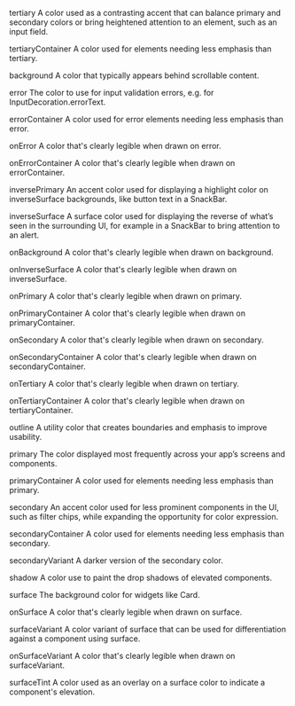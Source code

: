 tertiary
A color used as a contrasting accent that can balance primary and secondary colors or bring heightened attention to an element, such as an input field.

tertiaryContainer
A color used for elements needing less emphasis than tertiary.

background
A color that typically appears behind scrollable content.

error
The color to use for input validation errors, e.g. for InputDecoration.errorText.

errorContainer
A color used for error elements needing less emphasis than error.

onError
A color that's clearly legible when drawn on error.

onErrorContainer
A color that's clearly legible when drawn on errorContainer.

inversePrimary
An accent color used for displaying a highlight color on inverseSurface backgrounds, like button text in a SnackBar.

inverseSurface
A surface color used for displaying the reverse of what’s seen in the surrounding UI, for example in a SnackBar to bring attention to an alert.

onBackground
A color that's clearly legible when drawn on background.

onInverseSurface
A color that's clearly legible when drawn on inverseSurface.
  
onPrimary
A color that's clearly legible when drawn on primary.

onPrimaryContainer
A color that's clearly legible when drawn on primaryContainer.

onSecondary
A color that's clearly legible when drawn on secondary.

onSecondaryContainer
A color that's clearly legible when drawn on secondaryContainer.


onTertiary
A color that's clearly legible when drawn on tertiary.

onTertiaryContainer
A color that's clearly legible when drawn on tertiaryContainer.

outline
A utility color that creates boundaries and emphasis to improve usability.

primary
The color displayed most frequently across your app’s screens and components.

primaryContainer
A color used for elements needing less emphasis than primary.

secondary
An accent color used for less prominent components in the UI, such as filter chips, while expanding the opportunity for color expression.

secondaryContainer
A color used for elements needing less emphasis than secondary.

secondaryVariant
A darker version of the secondary color.

shadow
A color use to paint the drop shadows of elevated components.

surface
The background color for widgets like Card.

onSurface
A color that's clearly legible when drawn on surface.

surfaceVariant
A color variant of surface that can be used for differentiation against a component using surface.

onSurfaceVariant
A color that's clearly legible when drawn on surfaceVariant.

surfaceTint
A color used as an overlay on a surface color to indicate a component's elevation.




